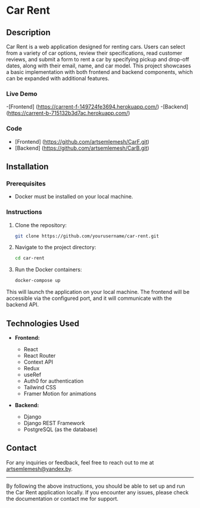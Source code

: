 
# Car Rent

## Description

Car Rent is a web application designed for renting cars. Users can select from a variety of car options, review their specifications, read customer reviews, and submit a form to rent a car by specifying pickup and drop-off dates, along with their email, name, and car model. This project showcases a basic implementation with both frontend and backend components, which can be expanded with additional features.

### Live Demo
  -[Frontend] (https://carrent-f-149724fe3694.herokuapp.com/)
  -[Backend] (https://carrent-b-715132b3d7ac.herokuapp.com/)


### Code

- [Frontend] (https://github.com/artsemlemesh/CarF.git)
- [Backend] (https://github.com/artsemlemesh/CarB.git)


## Installation

### Prerequisites

- Docker must be installed on your local machine.

### Instructions

1. Clone the repository:
   ```sh
   git clone https://github.com/yourusername/car-rent.git
   ```

2. Navigate to the project directory:
   ```sh
   cd car-rent
   ```

3. Run the Docker containers:
   ```sh
   docker-compose up
   ```

This will launch the application on your local machine. The frontend will be accessible via the configured port, and it will communicate with the backend API.

## Technologies Used

- **Frontend:**
  - React
  - React Router
  - Context API
  - Redux
  - useRef
  - Auth0 for authentication
  - Tailwind CSS
  - Framer Motion for animations

- **Backend:**
  - Django
  - Django REST Framework
  - PostgreSQL (as the database)

## Contact

For any inquiries or feedback, feel free to reach out to me at [artsemlemesh@yandex.by](mailto:artsemlemesh@yandex.by).

---

By following the above instructions, you should be able to set up and run the Car Rent application locally. If you encounter any issues, please check the documentation or contact me for support.
